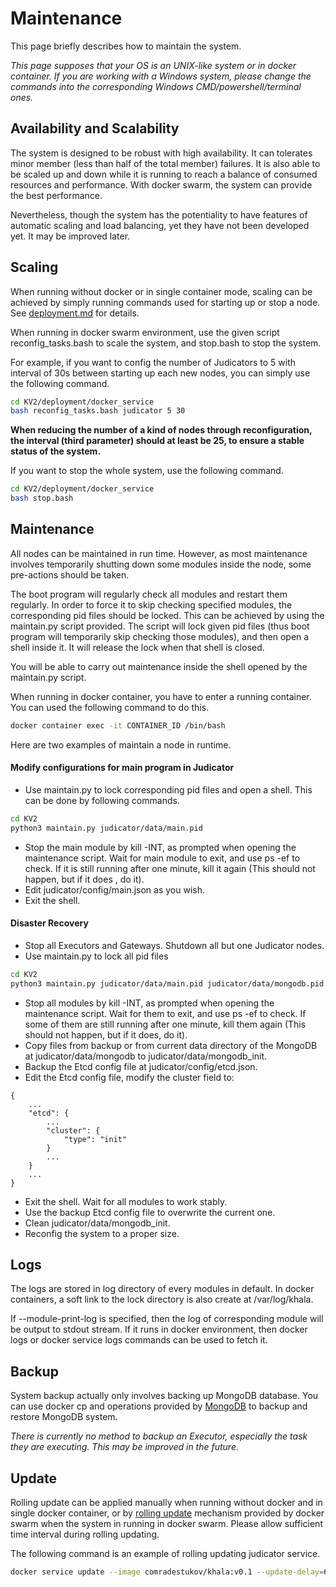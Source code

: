 # Maintenance

This page briefly describes how to maintain the system.

*This page supposes that your OS is an UNIX-like system or in docker container. If you are working with a Windows
system, please change the commands into the corresponding Windows CMD/powershell/terminal ones.*

## Availability and Scalability

The system is designed to be robust with high availability. It can tolerates minor member (less than half of the total
member) failures. It is also able to be scaled up and down while it is running to reach a balance of consumed resources 
and performance. With docker swarm, the system can provide the best performance.

Nevertheless, though the system has the potentiality to have features of automatic scaling and load balancing,
yet they have not been developed yet. It may be improved later.

## Scaling

When running without docker or in single container mode, scaling can be achieved by simply running commands used for 
starting up or stop a node. See [deployment.md](deployment.md) for details.

When running in docker swarm environment, use the given script reconfig_tasks.bash to scale the system, and stop.bash
to stop the system.

For example, if you want to config the number of Judicators to 5 with interval of 30s between starting up each new
nodes, you can simply use the following command.

```bash
cd KV2/deployment/docker_service
bash reconfig_tasks.bash judicator 5 30
```

**When reducing the number of a kind of nodes through reconfiguration, the interval (third parameter) should at least 
be 25, to ensure a stable status of the system.**

If you want to stop the whole system, use the following command.

```bash
cd KV2/deployment/docker_service
bash stop.bash
```

## Maintenance

All nodes can be maintained in run time. However, as most maintenance involves temporarily shutting down some modules 
inside the node, some pre-actions should be taken.

The boot program will regularly check all modules and restart them regularly. In order to force it to skip checking
specified modules, the corresponding pid files should be locked. This can be achieved by using the maintain.py script
provided. The script will lock given pid files (thus boot program will temporarily skip checking those modules), and 
then open a shell inside it. It will release the lock when that shell is closed.

You will be able to carry out maintenance inside the shell opened by the maintain.py script.

When running in docker container, you have to enter a running container. You can used the following command to do this.

```bash
docker container exec -it CONTAINER_ID /bin/bash
```

Here are two examples of maintain a node in runtime.

#### Modify configurations for main program in Judicator

- Use maintain.py to lock corresponding pid files and open a shell. This can be done by following commands.

```bash
cd KV2
python3 maintain.py judicator/data/main.pid
```

- Stop the main module by kill -INT, as prompted when opening the maintenance script. Wait for main module to exit,
and use ps -ef to check. If it is still running after one minute, kill it again (This should not happen, but if it does
, do it).
- Edit judicator/config/main.json as you wish.
- Exit the shell.

#### Disaster Recovery

- Stop all Executors and Gateways. Shutdown all but one Judicator nodes.
- Use maintain.py to lock all pid files

```bash
cd KV2
python3 maintain.py judicator/data/main.pid judicator/data/mongodb.pid judicator/data/etcd.pid
```

- Stop all modules by kill -INT, as prompted when opening the maintenance script. Wait for them to exit,
and use ps -ef to check. If some of them are still running after one minute, kill them again (This should not happen,
but if it does, do it).
- Copy files from backup or from current data directory of the MongoDB at judicator/data/mongodb to
judicator/data/mongodb_init.
- Backup the Etcd config file at judicator/config/etcd.json.
- Edit the Etcd config file, modify the cluster field to:

```
{
    ...
    "etcd": {
        ...
        "cluster": {
            "type": "init"
        }
        ...
    }
    ...
}
```

- Exit the shell. Wait for all modules to work stably.
- Use the backup Etcd config file to overwrite the current one.
- Clean judicator/data/mongodb_init.
- Reconfig the system to a proper size.

## Logs

The logs are stored in log directory of every modules in default. In docker containers, a soft link to the lock
directory is also create at /var/log/khala.

If --module-print-log is specified, then the log of corresponding module will be output to stdout stream. If it 
runs in docker environment, then docker logs or docker service logs commands can be used to fetch it.

## Backup

System backup actually only involves backing up MongoDB database. You can use docker cp and operations provided by 
[MongoDB](https://docs.mongodb.com/manual/core/backups/) to backup and restore MongoDB system.

*There is currently no method to backup an Executor, especially the task they are executing. This may be improved in
the future.*

## Update

Rolling update can be applied manually when running without docker and in single docker container, or by
[rolling update](https://docs.docker.com/engine/swarm/swarm-tutorial/rolling-update/) mechanism provided by 
docker swarm when the system in running in docker swarm. Please allow sufficient time interval during rolling updating.

The following command is an example of rolling updating judicator service.

```bash
docker service update --image comradestukov/khala:v0.1 --update-delay=60s judicator
```
